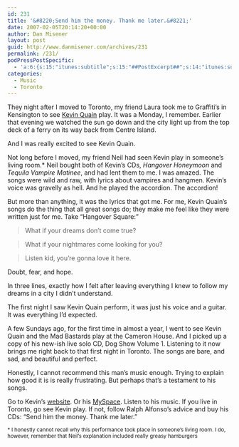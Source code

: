 ```yaml
---
id: 231
title: '&#8220;Send him the money. Thank me later.&#8221;'
date: 2007-02-05T20:14:20+00:00
author: Dan Misener
layout: post
guid: http://www.danmisener.com/archives/231
permalink: /231/
podPressPostSpecific:
  - 'a:6:{s:15:"itunes:subtitle";s:15:"##PostExcerpt##";s:14:"itunes:summary";s:15:"##PostExcerpt##";s:15:"itunes:keywords";s:17:"##WordPressCats##";s:13:"itunes:author";s:10:"##Global##";s:15:"itunes:explicit";s:7:"Default";s:12:"itunes:block";s:7:"Default";}'
categories:
  - Music
  - Toronto
---
```

They night after I moved to Toronto, my friend Laura took me to Graffiti&#8217;s in Kensington to see [Kevin Quain](http://www.kevinquain.com) play. It was a Monday, I remember. Earlier that evening we watched the sun go down and the city light up from the top deck of a ferry on its way back from Centre Island.

And I was really excited to see Kevin Quain.

Not long before I moved, my friend Neil had seen Kevin play in someone&#8217;s living room.* Neil bought both of Kevin&#8217;s CDs, <span style="font-style: italic">Hangover Honeymoon</span> and <span style="font-style: italic">Tequila Vampire Matinee</span>, and had lent them to me. I was amazed. The songs were wild and raw, with lyrics about vampires and hangmen. Kevin&#8217;s voice was gravelly as hell. And he played the accordion. The accordion!

But more than anything, it was the lyrics that got me. For me, Kevin Quain&#8217;s songs do the thing that all great songs do; they make me feel like they were written just for me. Take &#8220;Hangover Square:&#8221;

> What if your dreams don&#8217;t come true?
  
> What if your nightmares come looking for you?
  
> Listen kid, you&#8217;re gonna love it here.

Doubt, fear, and hope.

In three lines, exactly how I felt after leaving everything I knew to follow my dreams in a city I didn&#8217;t understand.

The first night I saw Kevin Quain perform, it was just his voice and a guitar. It was everything I&#8217;d expected.

A few Sundays ago, for the first time in almost a year, I went to see Kevin Quain and the Mad Bastards play at the Cameron House. And I picked up a copy of his new-ish live solo CD, Dog Show Volume 1. Listening to it now brings me right back to that first night in Toronto. The songs are bare, and sad, and beautiful and perfect.

Honestly, I cannot recommend this man&#8217;s music enough. Trying to explain how good it is is really frustrating. But perhaps that&#8217;s a testament to his songs.

Go to Kevin&#8217;s [website](http://www.kevinquain.com). Or his [MySpace](http://myspace.com/kevinquain/). Listen to his music. If you live in Toronto, go see Kevin play. If not, follow Ralph Alfonso&#8217;s advice and buy his CDs: &#8220;Send him the money. Thank me later.&#8221;

<sub>* I honestly cannot recall why this performance took place in someone&#8217;s living room. I do, however, remember that Neil&#8217;s explanation included really greasy hamburgers</sub>